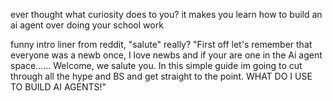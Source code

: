 ever thought what curiosity does to you? it makes you learn how to build an ai agent over doing your school work


funny intro liner from reddit, "salute" really? 
"First off let's remember that everyone was a newb once, I love newbs and if your are one in the Ai agent space...... Welcome, we salute you. In this simple guide im going to cut through all the hype and BS and get straight to the point. WHAT DO I USE TO BUILD AI AGENTS!"

